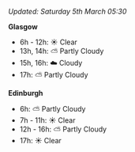 *Updated: Saturday 5th March 05:30*

**Glasgow**

* 6h - 12h: :sunny: Clear
* 13h, 14h: :partly_sunny: Partly Cloudy
* 15h, 16h: :cloud: Cloudy
* 17h: :partly_sunny: Partly Cloudy

**Edinburgh**

* 6h: :partly_sunny: Partly Cloudy
* 7h - 11h: :sunny: Clear
* 12h - 16h: :partly_sunny: Partly Cloudy
* 17h: :sunny: Clear
